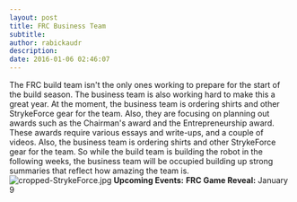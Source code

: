 ```yaml
---
layout: post
title: FRC Business Team
subtitle:
author: rabickaudr
description:
date: 2016-01-06 02:46:07
---
```


The FRC build team isn't the only ones working to prepare for the start of the build season. The business team is also working hard to make this a great year. At the moment, the business team is ordering shirts and other StrykeForce gear for the team. Also, they are focusing on planning out awards such as the Chairman's award and the Entrepreneurship award. These awards require various essays and write-ups, and a couple of videos. Also, the business team is ordering shirts and other StrykeForce gear for the team. So while the build team is building the robot in the following weeks, the business team will be occupied building up strong summaries that reflect how amazing the team is. ![cropped-StrykeForce.jpg](/wp-content/uploads/2015/01/cropped-StrykeForce.jpg) **Upcoming Events:** **FRC Game Reveal:** January 9
